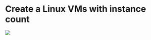 
# Create a Linux VMs with instance count

<a href="https://portal.azure.com/#create/Microsoft.Template/uri/https%3A%2F%2Fraw.githubusercontent.com/Glendeschema/opnsource/master/LinuxVMcount/template.json" target="_blank">
    <img src="http://azuredeploy.net/deploybutton.png"/>
</a>


